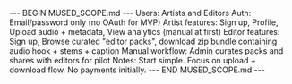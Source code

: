 --- BEGIN MUSED_SCOPE.md ---
Users: Artists and Editors
Auth: Email/password only (no OAuth for MVP)
Artist features: Sign up, Profile, Upload audio + metadata, View analytics (manual at first)
Editor features: Sign up, Browse curated "editor packs", download zip bundle containing audio hook + stems + caption
Manual workflow: Admin curates packs and shares with editors for pilot
Notes: Start simple. Focus on upload + download flow. No payments initially.
--- END MUSED_SCOPE.md ---